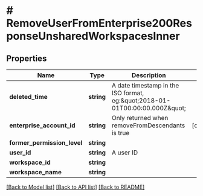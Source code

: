 # # RemoveUserFromEnterprise200ResponseUnsharedWorkspacesInner

## Properties

Name | Type | Description | Notes
------------ | ------------- | ------------- | -------------
**deleted_time** | **string** | A date timestamp in the ISO format, eg:\&quot;2018-01-01T00:00:00.000Z\&quot; |
**enterprise_account_id** | **string** | Only returned when removeFromDescendants is true | [optional]
**former_permission_level** | **string** |  |
**user_id** | **string** | A user ID |
**workspace_id** | **string** |  |
**workspace_name** | **string** |  |

[[Back to Model list]](../../README.md#models) [[Back to API list]](../../README.md#endpoints) [[Back to README]](../../README.md)
